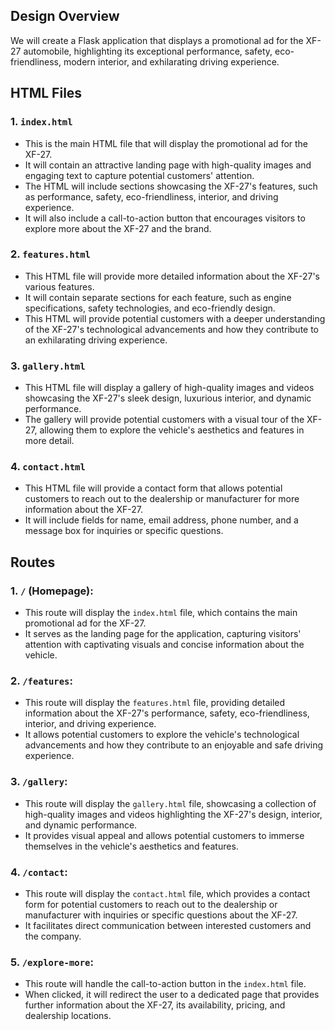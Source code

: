 ## Design Overview
We will create a Flask application that displays a promotional ad for the XF-27 automobile, highlighting its exceptional performance, safety, eco-friendliness, modern interior, and exhilarating driving experience.

## HTML Files
### 1. `index.html`
- This is the main HTML file that will display the promotional ad for the XF-27.
- It will contain an attractive landing page with high-quality images and engaging text to capture potential customers' attention.
- The HTML will include sections showcasing the XF-27's features, such as performance, safety, eco-friendliness, interior, and driving experience.
- It will also include a call-to-action button that encourages visitors to explore more about the XF-27 and the brand.

### 2. `features.html`
- This HTML file will provide more detailed information about the XF-27's various features.
- It will contain separate sections for each feature, such as engine specifications, safety technologies, and eco-friendly design.
- This HTML will provide potential customers with a deeper understanding of the XF-27's technological advancements and how they contribute to an exhilarating driving experience.

### 3. `gallery.html`
- This HTML file will display a gallery of high-quality images and videos showcasing the XF-27's sleek design, luxurious interior, and dynamic performance.
- The gallery will provide potential customers with a visual tour of the XF-27, allowing them to explore the vehicle's aesthetics and features in more detail.

### 4. `contact.html`
- This HTML file will provide a contact form that allows potential customers to reach out to the dealership or manufacturer for more information about the XF-27.
- It will include fields for name, email address, phone number, and a message box for inquiries or specific questions.

## Routes
### 1. `/` (Homepage):
- This route will display the `index.html` file, which contains the main promotional ad for the XF-27.
- It serves as the landing page for the application, capturing visitors' attention with captivating visuals and concise information about the vehicle.

### 2. `/features`:
- This route will display the `features.html` file, providing detailed information about the XF-27's performance, safety, eco-friendliness, interior, and driving experience.
- It allows potential customers to explore the vehicle's technological advancements and how they contribute to an enjoyable and safe driving experience.

### 3. `/gallery`:
- This route will display the `gallery.html` file, showcasing a collection of high-quality images and videos highlighting the XF-27's design, interior, and dynamic performance.
- It provides visual appeal and allows potential customers to immerse themselves in the vehicle's aesthetics and features.

### 4. `/contact`:
- This route will display the `contact.html` file, which provides a contact form for potential customers to reach out to the dealership or manufacturer with inquiries or specific questions about the XF-27.
- It facilitates direct communication between interested customers and the company.

### 5. `/explore-more`:
- This route will handle the call-to-action button in the `index.html` file.
- When clicked, it will redirect the user to a dedicated page that provides further information about the XF-27, its availability, pricing, and dealership locations.